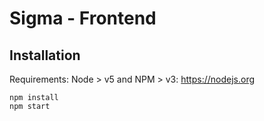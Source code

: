 Sigma - Frontend
================

Installation
------------

Requirements: Node > v5 and NPM > v3: https://nodejs.org
```
npm install
npm start
```
